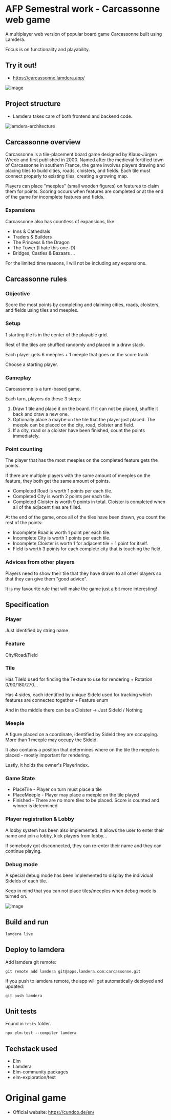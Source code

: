 # AFP Semestral work - Carcassonne web game

A multiplayer web version of popular board game Carcassonne built using Lamdera.

Focus is on functionality and playability.

## Try it out!

- https://carcassonne.lamdera.app/

![image](https://github.com/user-attachments/assets/3a7cd8c3-7134-4abf-bb94-b5e4b21b9de1)

## Project structure

- Lamdera takes care of both frontend and backend code.

![lamdera-architecture](https://github.com/user-attachments/assets/51f262ec-e4f8-4b68-8257-c5b55fcc4844)

## Carcassonne overview

Carcassonne is a tile-placement board game designed by Klaus-Jürgen Wrede and first published in 2000. Named after the medieval fortified town of Carcassonne in southern France, the game involves players drawing and placing tiles to build cities, roads, cloisters, and fields. Each tile must connect properly to existing tiles, creating a growing map.

Players can place "meeples" (small wooden figures) on features to claim them for points. Scoring occurs when features are completed or at the end of the game for incomplete features and fields.

### Expansions

Carcassonne also has countless of expansions, like:

- Inns & Cathedrals
- Traders & Builders
- The Princess & the Dragon
- The Tower (I hate this one :D)
- Bridges, Castles & Bazaars
...

For the limited time reasons, I will not be including any expansions.

## Carcassonne rules

### Objective

Score the most points by completing and claiming cities, roads, cloisters, and fields using tiles and meeples.

### Setup

1 starting tile is in the center of the playable grid.

Rest of the tiles are shuffled randomly and placed in a draw stack.

Each player gets 6 meeples + 1 meeple that goes on the score track

Choose a starting player.

### Gameplay

Carcassonne is a turn-based game. 

Each turn, players do these 3 steps:

1) Draw 1 tile and place it on the board. If it can not be placed, shuffle it back and draw a new one.
2) Optionally place a maybe on the tile that the player just placed. The meeple can be placed on the city, road, cloister and field.
3) If a city, road or a cloister have been finished, count the points immediately.

### Point counting

The player that has the most meeples on the completed feature gets the points.

If there are multiple players with the same amount of meeples on the feature, they both get the same amount of points.

- Completed Road is worth 1 points per each tile.
- Completed City is worth 2 points per each tile.
- Completed Cloister is worth 9 points in total. Cloister is completed when all of the adjacent tiles are filled.

At the end of the game, once all of the tiles have been drawn, you count the rest of the points:

- Incomplete Road is worth 1 point per each tile.
- Incomplete City is worth 1 points per each tile.
- Incomplete Cloister is worth 1 for adjacent tile + 1 point for itself.
- Field is worth 3 points for each complete city that is touching the field.

### Advices from other players

Players need to show their tile that they have drawn to all other players so that they can give them "good advice".

It is my favourite rule that will make the game just a bit more interesting!

## Specification

### Player

Just identified by string name

### Feature

City/Road/Field

### Tile

Has TileId used for finding the Texture to use for rendering + Rotation 0/90/180/270...

Has 4 sides, each identified by unique SideId used for tracking which features are connected together + Feature enum

And in the middle there can be a Cloister -> Just SideId / Nothing

### Meeple

A figure placed on a coordinate, identified by SideId they are occupying. More than 1 meeple may occupy the SideId.

It also contains a position that determines where on the tile the meeple is placed - mostly important for rendering.

Lastly, it holds the owner's PlayerIndex. 

### Game State

- PlaceTile - Player on turn must place a tile
- PlaceMeeple - Player may place a meeple on the tile played
- Finished - There are no more tiles to be placed. Score is counted and winner is determined

### Player registration & Lobby

A lobby system has been also implemented. It allows the user to enter their name and join a lobby, kick players from lobby...

If somebody got disconnected, they can re-enter their name and they can continue playing.

### Debug mode

A special debug mode has been implemented to display the individual SideIds of each tile.

Keep in mind that you can not place tiles/meeples when debug mode is turned on.

![image](https://github.com/user-attachments/assets/6add31b5-2933-4689-96a3-b5ffad548aa1)

## Build and run

```
lamdera live
```

## Deploy to lamdera

Add lamdera git remote:

```
git remote add lamdera git@apps.lamdera.com:carcassonne.git
```

If you push to lamdera remote, the app will get automatically deployed and updated:

```
git push lamdera
```

## Unit tests

Found in `tests` folder.

```
npx elm-test --compiler lamdera
```

## Techstack used

- Elm
- Lamdera
- Elm-community packages
- elm-exploration/test

# Original game 

- Official website: https://cundco.de/en/
